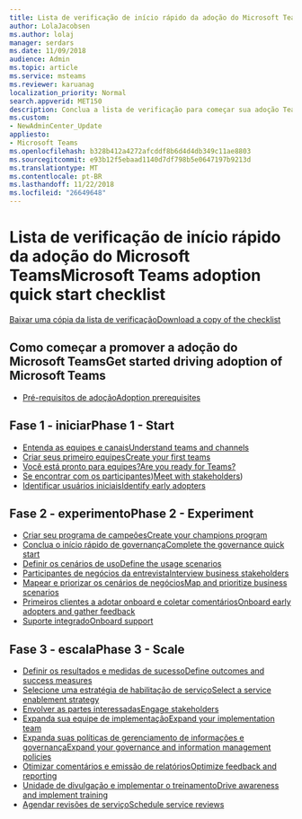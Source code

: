 ```yaml
---
title: Lista de verificação de início rápido da adoção do Microsoft Teams
author: LolaJacobsen
ms.author: lolaj
manager: serdars
ms.date: 11/09/2018
audience: Admin
ms.topic: article
ms.service: msteams
ms.reviewer: karuanag
localization_priority: Normal
search.appverid: MET150
description: Conclua a lista de verificação para começar sua adoção Teams da Microsoft.
ms.custom:
- NewAdminCenter_Update
appliesto:
- Microsoft Teams
ms.openlocfilehash: b328b412a4272afcddf8b6d4d4db349c11ae8803
ms.sourcegitcommit: e93b12f5ebaad1140d7df798b5e0647197b9213d
ms.translationtype: MT
ms.contentlocale: pt-BR
ms.lasthandoff: 11/22/2018
ms.locfileid: "26649648"
---
```

# <a name="microsoft-teams-adoption-quick-start-checklist"></a><span data-ttu-id="2026b-103">Lista de verificação de início rápido da adoção do Microsoft Teams</span><span class="sxs-lookup"><span data-stu-id="2026b-103">Microsoft Teams adoption quick start checklist</span></span>

[<span data-ttu-id="2026b-104">Baixar uma cópia da lista de verificação</span><span class="sxs-lookup"><span data-stu-id="2026b-104">Download a copy of the checklist</span></span>](https://github.com/MicrosoftDocs/OfficeDocs-SkypeForBusiness/blob/live/Teams/downloads/teams-adopt-quickstart-checklist-oct2018.pdf?raw=true)

## <a name="get-started-driving-adoption-of-microsoft-teams"></a><span data-ttu-id="2026b-105">Como começar a promover a adoção do Microsoft Teams</span><span class="sxs-lookup"><span data-stu-id="2026b-105">Get started driving adoption of Microsoft Teams</span></span>

- [<span data-ttu-id="2026b-106">Pré-requisitos de adoção</span><span class="sxs-lookup"><span data-stu-id="2026b-106">Adoption prerequisites</span></span>](teams-adoption-get-started.md)

## <a name="phase-1---start"></a><span data-ttu-id="2026b-107">Fase 1 - iniciar</span><span class="sxs-lookup"><span data-stu-id="2026b-107">Phase 1 - Start</span></span>

- [<span data-ttu-id="2026b-108">Entenda as equipes e canais</span><span class="sxs-lookup"><span data-stu-id="2026b-108">Understand teams and channels</span></span>](teams-adoption-understand-teams-and-channels.md)
- [<span data-ttu-id="2026b-109">Criar seus primeiro equipes</span><span class="sxs-lookup"><span data-stu-id="2026b-109">Create your first teams</span></span>](teams-adoption-your-first-teams.md)
- [<span data-ttu-id="2026b-110">Você está pronto para equipes?</span><span class="sxs-lookup"><span data-stu-id="2026b-110">Are you ready for Teams?</span></span>](teams-adoption-assess-readiness.md)
- <span data-ttu-id="2026b-111">[Se encontrar com os participantes](teams-adoption-assess-readiness.md#assess-your-stakeholders))</span><span class="sxs-lookup"><span data-stu-id="2026b-111">[Meet with stakeholders](teams-adoption-assess-readiness.md#assess-your-stakeholders))</span></span>
- [<span data-ttu-id="2026b-112">Identificar usuários iniciais</span><span class="sxs-lookup"><span data-stu-id="2026b-112">Identify early adopters</span></span>](teams-adoption-assess-readiness.md#identify-early-adopters)

## <a name="phase-2---experiment"></a><span data-ttu-id="2026b-113">Fase 2 - experimento</span><span class="sxs-lookup"><span data-stu-id="2026b-113">Phase 2 - Experiment</span></span>

- [<span data-ttu-id="2026b-114">Criar seu programa de campeões</span><span class="sxs-lookup"><span data-stu-id="2026b-114">Create your champions program</span></span>](teams-adoption-create-champions-program.md)
- [<span data-ttu-id="2026b-115">Conclua o início rápido de governança</span><span class="sxs-lookup"><span data-stu-id="2026b-115">Complete the governance quick start</span></span>](teams-adoption-governance-quick-start.md)
- [<span data-ttu-id="2026b-116">Definir os cenários de uso</span><span class="sxs-lookup"><span data-stu-id="2026b-116">Define the usage scenarios</span></span>](teams-adoption-define-usage-scenarios.md)
- [<span data-ttu-id="2026b-117">Participantes de negócios da entrevista</span><span class="sxs-lookup"><span data-stu-id="2026b-117">Interview business stakeholders</span></span>](teams-adoption-define-usage-scenarios.md#interview-business-stakeholders)
- [<span data-ttu-id="2026b-118">Mapear e priorizar os cenários de negócios</span><span class="sxs-lookup"><span data-stu-id="2026b-118">Map and prioritize business scenarios</span></span>](teams-adoption-define-usage-scenarios.md#map-and-prioritize-business-scenarios)
- [<span data-ttu-id="2026b-119">Primeiros clientes a adotar onboard e coletar comentários</span><span class="sxs-lookup"><span data-stu-id="2026b-119">Onboard early adopters and gather feedback</span></span>](teams-adoption-onboard-early-adopters.md)
- [<span data-ttu-id="2026b-120">Suporte integrado</span><span class="sxs-lookup"><span data-stu-id="2026b-120">Onboard support</span></span>](teams-adoption-onboard-support.md)

## <a name="phase-3---scale"></a><span data-ttu-id="2026b-121">Fase 3 - escala</span><span class="sxs-lookup"><span data-stu-id="2026b-121">Phase 3 - Scale</span></span>

- [<span data-ttu-id="2026b-122">Definir os resultados e medidas de sucesso</span><span class="sxs-lookup"><span data-stu-id="2026b-122">Define outcomes and success measures</span></span>](teams-adoption-define-outcomes.md)
- [<span data-ttu-id="2026b-123">Selecione uma estratégia de habilitação de serviço</span><span class="sxs-lookup"><span data-stu-id="2026b-123">Select a service enablement strategy</span></span>](teams-adoption-define-outcomes.md#select-a-service-enablement-strategy)
- [<span data-ttu-id="2026b-124">Envolver as partes interessadas</span><span class="sxs-lookup"><span data-stu-id="2026b-124">Engage stakeholders</span></span>](teams-adoption-define-outcomes.md#engage-stakeholders)
- [<span data-ttu-id="2026b-125">Expanda sua equipe de implementação</span><span class="sxs-lookup"><span data-stu-id="2026b-125">Expand your implementation team</span></span>](teams-adoption-define-outcomes.md#expand-your-implementation-team)
- [<span data-ttu-id="2026b-126">Expanda suas políticas de gerenciamento de informações e governança</span><span class="sxs-lookup"><span data-stu-id="2026b-126">Expand your governance and information management policies</span></span>](teams-adoption-define-outcomes.md#expand-your-governance-and-information-management-policies)
- [<span data-ttu-id="2026b-127">Otimizar comentários e emissão de relatórios</span><span class="sxs-lookup"><span data-stu-id="2026b-127">Optimize feedback and reporting</span></span>](teams-adoption-optimize-feedback-and-reporting.md)
- [<span data-ttu-id="2026b-128">Unidade de divulgação e implementar o treinamento</span><span class="sxs-lookup"><span data-stu-id="2026b-128">Drive awareness and implement training</span></span>](teams-adoption-drive-awareness.md)
- [<span data-ttu-id="2026b-129">Agendar revisões de serviço</span><span class="sxs-lookup"><span data-stu-id="2026b-129">Schedule service reviews</span></span>](teams-adoption-schedule-service-health-reviews.md)



